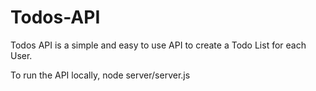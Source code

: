 # Todos-API
Todos API is a simple and easy to use API to create a Todo List for each User. 

To run the API locally, 
node server/server.js
